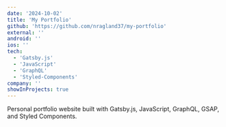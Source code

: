 ```yaml
---
date: '2024-10-02'
title: 'My Portfolio'
github: 'https://github.com/nragland37/my-portfolio'
external: ''
android: ''
ios: ''
tech:
  - 'Gatsby.js'
  - 'JavaScript'
  - 'GraphQL'
  - 'Styled-Components'
company: ''
showInProjects: true
---
```


<!--
<p align="center">
  <img src="/assets/folio-logo.gif" alt="logo" style="width: 100%; max-width: 125px;" />
</p>
-->

Personal portfolio website built with Gatsby.js, JavaScript, GraphQL, GSAP, and Styled Components.